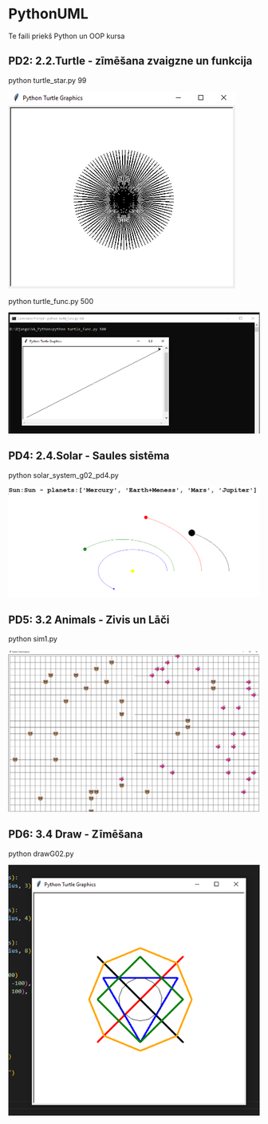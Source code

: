 # PythonUML

Te faili priekš Python un OOP kursa


## PD2: 2.2.Turtle - zīmēšana zvaigzne un funkcija


python turtle_star.py 99

![99 staru zvaigzne](2.2.Turtle/99-staru.png)



python turtle_func.py 500

![Funkcija](2.2.Turtle/func_500.png)



## PD4: 2.4.Solar - Saules sistēma


python solar_system_g02_pd4.py

![Saules sistēma](2.4.Solar/solar2.png)


## PD5: 3.2 Animals - Zivis un Lāči


python sim1.py

![Dzīvnieki](3.2%20Animals/scr/finals.png)


## PD6: 3.4 Draw - Zīmēšana


python drawG02.py

![Draw](3.4%20Draw/scr/attels.png)


